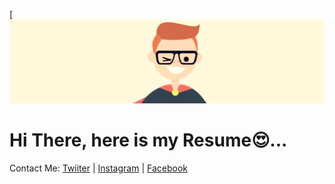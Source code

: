 [![logo](https://github.com/VenkyRock0/MyResume/blob/main/assets/A_IT_GUY.png)
# Hi There, here is my Resume😍...

<!--
Here some ideas to get Started:

- I'm Corrently Persuing MCA in CMRIT,Bangalore.
- I Completed my Bachelor of Computer Appliction at SRS First Grade College, Chitradurga, Karnataka.
- I also Completed my 12th and !0th in st.Aloysius College, Harihar, Karnakata.


-My Hobiies are:
-Playing Cricket
-Watching TV
-Listening Podcasts

-Projects:
-College Portal using Android - Completed
-Live Cricket Scoreboard Using Python - In Progress
-Online Shopping Website - In Progress
-Automatic Solar Tracking System using IoT - In Progress

-Achievements:
-Got Second Price at Taluk Level Kabbaddi Tourniment.
-Participated in Inter-State level ABACUS competition on 2012 organised in Hoskote,Karnataka

-PERSONAL DETAILS
-Date of Birth : 27.11.1999
-Gender : Male
-Nationality : Indian
-Marital Status : Single
-Languages Known : English, Kannada, Hindi

-Technical Skills
-Languages: C (Intermediate), C ++ (Intermediate), JAVA.
-Software: Windows XP, 7, 8.1, 10, Unix
-Database: MYSQL, Oracle
-->

Contact Me:
[Twiiter](https://twitter.com/_VenkateshVenky?t=ldyXoE0cfbSLWxPVL0CIBw&s=09)
 | [Instagram](https://instagram.com/venkyrock0?utm_medium=copy_link) | [Facebook](https://www.facebook.com/VenkyRock0)
